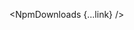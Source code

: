 <script lang="ts">
  import { NpmDownloads } from 'svelte-shields'
  import type { NpmDownloadsPropsType } from 'svelte-shields';

  const link: NpmDownloadsPropsType = {
    packageName: 'svelte-awesome-icons',
    logo: 'svelte',
    link: ['https://github.com/shinokada/svelte-awesome-icons', 'https://svelte-awesome-icons.codewithshin.com'],
  }
</script>

<NpmDownloads {...link} />